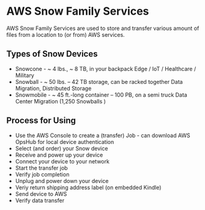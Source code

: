 # AWS Snow Family Services

AWS Snow Family Services are used to store and transfer various amount of files from a location to (or from) AWS services.

## Types of Snow Devices

- Snowcone - ~ 4 lbs., ~ 8 TB, in your backpack   Edge / IoT / Healthcare / Military
- Snowball - ~ 50 lbs. – 42 TB  storage, can be racked together  Data Migration, Distributed Storage
- Snowmobile - ~ 45 ft.-long container – 100 PB, on a semi truck  Data Center Migration (1,250 Snowballs )


## Process for Using

- Use the AWS Console to create a (transfer) Job - can download AWS OpsHub for local device authentication
- Select (and order) your Snow device
- Receive and power up your device
- Connect your device to your network
- Start the transfer job
- Verify job completion
- Unplug and power down your device
- Veriy return shipping address label (on embedded Kindle)
- Send device to AWS
 - Verify data transfer

